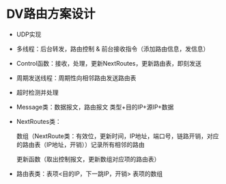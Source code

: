 # DV路由方案设计

+ UDP实现

+ 多线程：后台转发，路由控制 & 前台接收指令（添加路由信息，发信息）

+ Control函数：接收，处理，更新NextRoutes，更新路由表，即刻发送

+ 周期发送线程：周期性向相邻路由发送路由表

+ 超时检测并处理

+ Message类：数据报文，路由报文  类型+目的IP+源IP+数据

+ NextRoutes类：

  数组（NextRoute类：有效位，更新时间，IP地址，端口号，链路开销，对应的路由表（IP地址，开销））记录所有相邻的路由

  更新函数（取出控制报文，更新数组对应项的路由表）

+ 路由表类：表项<目的IP，下一跳IP，开销>    表项的数组  

